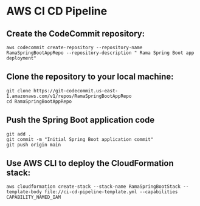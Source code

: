 # AWS CI CD Pipeline

## Create the CodeCommit repository:
    aws codecommit create-repository --repository-name RamaSpringBootAppRepo --repository-description " Rama Spring Boot app deployment"

## Clone the repository to your local machine:

    git clone https://git-codecommit.us-east-1.amazonaws.com/v1/repos/RamaSpringBootAppRepo
    cd RamaSpringBootAppRepo

## Push the Spring Boot application code
    
    git add .
    git commit -m "Initial Spring Boot application commit"
    git push origin main

## Use AWS CLI to deploy the CloudFormation stack:

    aws cloudformation create-stack --stack-name RamaSpringBootStack --template-body file://ci-cd-pipeline-template.yml --capabilities CAPABILITY_NAMED_IAM

